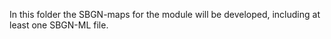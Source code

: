 In this folder the SBGN-maps for the module will be developed, including at least one SBGN-ML file.
